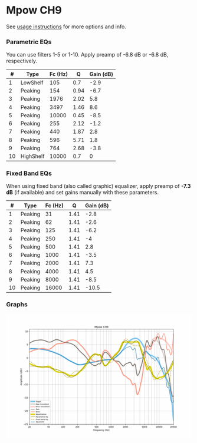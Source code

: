 # Mpow CH9
See [usage instructions](https://github.com/jaakkopasanen/AutoEq#usage) for more options and info.

### Parametric EQs
You can use filters 1-5 or 1-10. Apply preamp of -6.8 dB or -6.8 dB, respectively.

|   # | Type      |   Fc (Hz) |    Q |   Gain (dB) |
|-----|-----------|-----------|------|-------------|
|   1 | LowShelf  |       105 | 0.7  |        -2.9 |
|   2 | Peaking   |       154 | 0.94 |        -6.7 |
|   3 | Peaking   |      1976 | 2.02 |         5.8 |
|   4 | Peaking   |      3497 | 1.46 |         8.6 |
|   5 | Peaking   |     10000 | 0.45 |        -8.5 |
|   6 | Peaking   |       255 | 2.12 |        -1.2 |
|   7 | Peaking   |       440 | 1.87 |         2.8 |
|   8 | Peaking   |       596 | 5.71 |         1.8 |
|   9 | Peaking   |       764 | 2.68 |        -3.8 |
|  10 | HighShelf |     10000 | 0.7  |         0   |

### Fixed Band EQs
When using fixed band (also called graphic) equalizer, apply preamp of **-7.3 dB** (if available) and set gains manually with these parameters.

|   # | Type    |   Fc (Hz) |    Q |   Gain (dB) |
|-----|---------|-----------|------|-------------|
|   1 | Peaking |        31 | 1.41 |        -2.8 |
|   2 | Peaking |        62 | 1.41 |        -2.6 |
|   3 | Peaking |       125 | 1.41 |        -6.2 |
|   4 | Peaking |       250 | 1.41 |        -4   |
|   5 | Peaking |       500 | 1.41 |         2.8 |
|   6 | Peaking |      1000 | 1.41 |        -3.5 |
|   7 | Peaking |      2000 | 1.41 |         7.3 |
|   8 | Peaking |      4000 | 1.41 |         4.5 |
|   9 | Peaking |      8000 | 1.41 |        -8.5 |
|  10 | Peaking |     16000 | 1.41 |       -10.5 |

### Graphs
![](./Mpow%20CH9.png)
